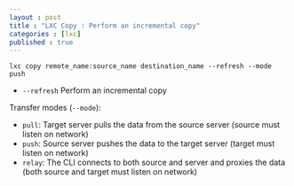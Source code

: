 ```yaml
---
layout : post
title : "LXC Copy : Perform an incremental copy"
categories : [lxc]
published : true
---
```


```shell
lxc copy remote_name:source_name destination_name --refresh --mode  push
```

* `--refresh`              Perform an incremental copy

Transfer modes (`--mode`):

* `pull`: Target server pulls the data from the source server (source must listen on network)
* `push`: Source server pushes the data to the target server (target must listen on network)
* `relay`: The CLI connects to both source and server and proxies the data (both source and target must listen on network)

